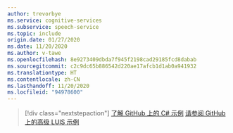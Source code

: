 ```yaml
---
author: trevorbye
ms.service: cognitive-services
ms.subservice: speech-service
ms.topic: include
origin.date: 01/27/2020
ms.date: 11/20/2020
ms.author: v-tawe
ms.openlocfilehash: 8e9273409dbda7f945f2198cad29185fcd8dabab
ms.sourcegitcommit: c2c9dc65b886542d220ae17afcb1d1ab0a941932
ms.translationtype: HT
ms.contentlocale: zh-CN
ms.lasthandoff: 11/20/2020
ms.locfileid: "94978600"
---
```

> [!div class="nextstepaction"]
> [了解 GitHub 上的 C# 示例](https://aka.ms/speech/github-csharp)
> [请参阅 GitHub 上的高级 LUIS 示例](https://github.com/Azure/pizza_luis_bot)

